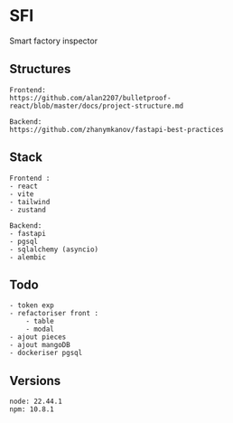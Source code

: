 # SFI
Smart factory inspector

## Structures
```
Frontend:
https://github.com/alan2207/bulletproof-react/blob/master/docs/project-structure.md

Backend:
https://github.com/zhanymkanov/fastapi-best-practices
```

## Stack
```
Frontend :
- react
- vite
- tailwind
- zustand

Backend:
- fastapi
- pgsql
- sqlalchemy (asyncio)
- alembic
```

## Todo
``` 
- token exp
- refactoriser front :
    - table
    - modal
- ajout pieces
- ajout mangoDB
- dockeriser pgsql
```

## Versions
```
node: 22.44.1
npm: 10.8.1
```